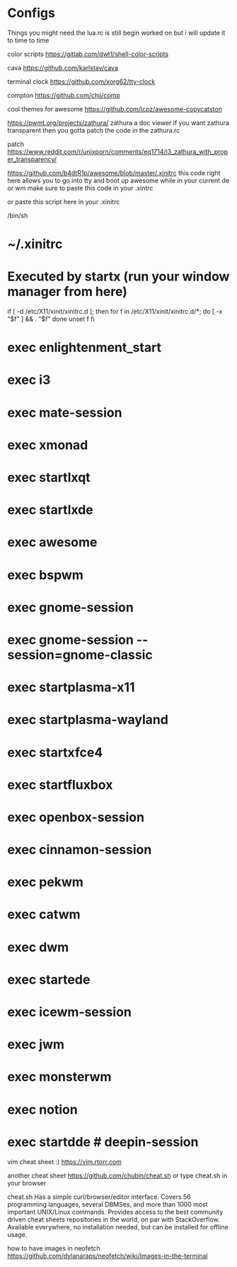 # Configs
Things you might need the lua.rc is still begin worked on but i will update it to time to time 

color scripts https://gitlab.com/dwt1/shell-color-scripts

cava https://github.com/karlstav/cava

terminal clock https://github.com/xorg62/tty-clock

compton https://github.com/chjj/comp

cool themes for awesome https://github.com/lcpz/awesome-copycatston

https://pwmt.org/projects/zathura/
zathura a doc viewer if you want zathura transparent then you gotta patch the code in the zathura.rc

patch 
https://www.reddit.com/r/unixporn/comments/eq1714/i3_zathura_with_proper_transparency/

https://github.com/b4dtR1p/awesome/blob/master/.xinitrc
this code right here allows you to go into tty and boot up awesome while in your current de or wm 
make sure to paste this code in your .xintrc 

or paste this script here in your .xinitrc

/bin/sh
#
# ~/.xinitrc
#
# Executed by startx (run your window manager from here)

if [ -d /etc/X11/xinit/xinitrc.d ]; then
  for f in /etc/X11/xinit/xinitrc.d/*; do
    [ -x "$f" ] && . "$f"
  done
  unset f
fi

# exec enlightenment_start
# exec i3
# exec mate-session
# exec xmonad
# exec startlxqt
# exec startlxde
# exec awesome
# exec bspwm
# exec gnome-session
# exec gnome-session --session=gnome-classic
# exec startplasma-x11
# exec startplasma-wayland
# exec startxfce4
# exec startfluxbox
# exec openbox-session
# exec cinnamon-session
# exec pekwm
# exec catwm
# exec dwm
# exec startede
# exec icewm-session
# exec jwm
# exec monsterwm
# exec notion
# exec startdde       # deepin-session



vim cheat sheet :)
https://vim.rtorr.com

another cheat sheet 
https://github.com/chubin/cheat.sh 
or type cheat.sh in your browser 

cheat.sh
Has a simple curl/browser/editor interface.
Covers 56 programming languages, several DBMSes, and more than 1000 most important UNIX/Linux commands.
Provides access to the best community driven cheat sheets repositories in the world, on par with StackOverflow.
Available everywhere, no installation needed, but can be installed for offline usage.



how to have images in neofetch 
https://github.com/dylanaraps/neofetch/wiki/Images-in-the-terminal
